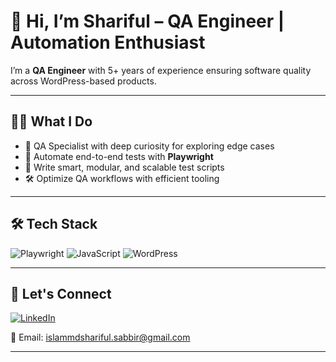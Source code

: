 # 👋 Hi, I’m Shariful – QA Engineer | Automation Enthusiast

I’m a **QA Engineer** with 5+ years of experience ensuring software quality across WordPress-based products.

---

## 👨‍💻 What I Do

- 🧪 QA Specialist with deep curiosity for exploring edge cases
- 🤖 Automate end-to-end tests with **Playwright**
- 🧠 Write smart, modular, and scalable test scripts
- 🛠️ Optimize QA workflows with efficient tooling

---

## 🛠️ Tech Stack

![Playwright](https://img.shields.io/badge/Playwright-%23000000?style=for-the-badge&logo=playwright&logoColor=green)
![JavaScript](https://img.shields.io/badge/JavaScript-%23F7DF1E?style=for-the-badge&logo=javascript&logoColor=black)
![WordPress](https://img.shields.io/badge/WordPress-%23117AC9?style=for-the-badge&logo=wordpress&logoColor=white)

---

## 🚀 Let's Connect


[![LinkedIn](https://img.shields.io/badge/LinkedIn-%230077B5.svg?&style=flat&logo=linkedin&logoColor=white)](https://www.linkedin.com/in/islamdshariful/)


📧 Email: islammdshariful.sabbir@gmail.com



---

